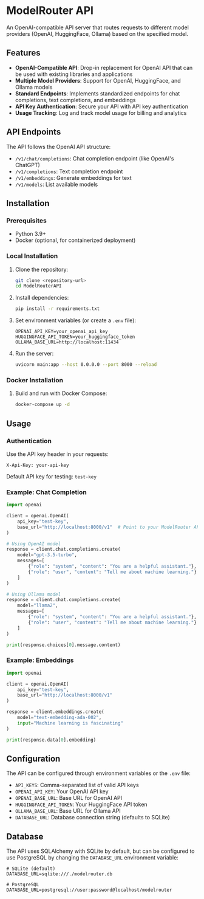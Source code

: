 # ModelRouter API

An OpenAI-compatible API server that routes requests to different model providers (OpenAI, HuggingFace, Ollama) based on the specified model.

## Features

- **OpenAI-Compatible API**: Drop-in replacement for OpenAI API that can be used with existing libraries and applications
- **Multiple Model Providers**: Support for OpenAI, HuggingFace, and Ollama models
- **Standard Endpoints**: Implements standardized endpoints for chat completions, text completions, and embeddings
- **API Key Authentication**: Secure your API with API key authentication
- **Usage Tracking**: Log and track model usage for billing and analytics

## API Endpoints

The API follows the OpenAI API structure:

- `/v1/chat/completions`: Chat completion endpoint (like OpenAI's ChatGPT)
- `/v1/completions`: Text completion endpoint
- `/v1/embeddings`: Generate embeddings for text
- `/v1/models`: List available models

## Installation

### Prerequisites

- Python 3.9+
- Docker (optional, for containerized deployment)

### Local Installation

1. Clone the repository:
   ```bash
   git clone <repository-url>
   cd ModelRouterAPI
   ```

2. Install dependencies:
   ```bash
   pip install -r requirements.txt
   ```

3. Set environment variables (or create a `.env` file):
   ```
   OPENAI_API_KEY=your_openai_api_key
   HUGGINGFACE_API_TOKEN=your_huggingface_token
   OLLAMA_BASE_URL=http://localhost:11434
   ```

4. Run the server:
   ```bash
   uvicorn main:app --host 0.0.0.0 --port 8000 --reload
   ```

### Docker Installation

1. Build and run with Docker Compose:
   ```bash
   docker-compose up -d
   ```

## Usage

### Authentication

Use the API key header in your requests:

```
X-Api-Key: your-api-key
```

Default API key for testing: `test-key`

### Example: Chat Completion

```python
import openai

client = openai.OpenAI(
    api_key="test-key",
    base_url="http://localhost:8000/v1"  # Point to your ModelRouter API
)

# Using OpenAI model
response = client.chat.completions.create(
    model="gpt-3.5-turbo",
    messages=[
        {"role": "system", "content": "You are a helpful assistant."},
        {"role": "user", "content": "Tell me about machine learning."}
    ]
)

# Using Ollama model
response = client.chat.completions.create(
    model="llama2",
    messages=[
        {"role": "system", "content": "You are a helpful assistant."},
        {"role": "user", "content": "Tell me about machine learning."}
    ]
)

print(response.choices[0].message.content)
```

### Example: Embeddings

```python
import openai

client = openai.OpenAI(
    api_key="test-key",
    base_url="http://localhost:8000/v1"
)

response = client.embeddings.create(
    model="text-embedding-ada-002",
    input="Machine learning is fascinating"
)

print(response.data[0].embedding)
```

## Configuration

The API can be configured through environment variables or the `.env` file:

- `API_KEYS`: Comma-separated list of valid API keys
- `OPENAI_API_KEY`: Your OpenAI API key
- `OPENAI_BASE_URL`: Base URL for OpenAI API
- `HUGGINGFACE_API_TOKEN`: Your HuggingFace API token
- `OLLAMA_BASE_URL`: Base URL for Ollama API
- `DATABASE_URL`: Database connection string (defaults to SQLite)

## Database

The API uses SQLAlchemy with SQLite by default, but can be configured to use PostgreSQL by changing the `DATABASE_URL` environment variable:

```
# SQLite (default)
DATABASE_URL=sqlite:///./modelrouter.db

# PostgreSQL
DATABASE_URL=postgresql://user:password@localhost/modelrouter
```